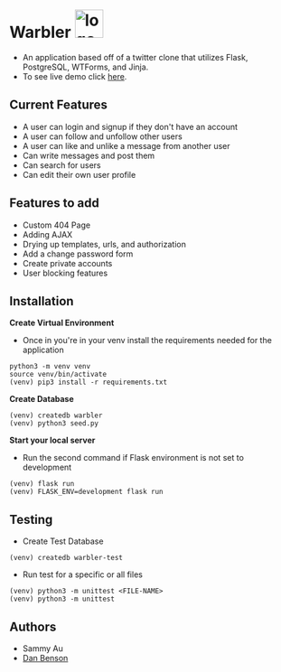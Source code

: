 # Warbler  <img src="/static/images/warbler-logo.png" alt="logo" width="50" height="50">

- An application based off of a twitter clone that utilizes Flask, PostgreSQL, WTForms, and Jinja.
- To see live demo click [here](https://warbler.fly.dev/).

## Current Features 
- A user can login and signup if they don't have an account
- A user can follow and unfollow other users
- A user can like and unlike a message from another user
- Can write messages and post them 
- Can search for users 
- Can edit their own user profile

## Features to add 
- Custom 404 Page
- Adding AJAX
- Drying up templates, urls, and authorization
- Add a change password form 
- Create private accounts
- User blocking features

## Installation
**Create Virtual Environment**
- Once in you're in your venv install the requirements needed for the application
```console
python3 -m venv venv
source venv/bin/activate
(venv) pip3 install -r requirements.txt
```
**Create Database**
```console
(venv) createdb warbler
(venv) python3 seed.py
```
**Start your local server** 
- Run the second command if Flask environment is not set to development
```console
(venv) flask run
(venv) FLASK_ENV=development flask run
```
## Testing
- Create Test Database 
```console
(venv) createdb warbler-test
```
- Run test for a specific or all files
```console
(venv) python3 -m unittest <FILE-NAME>
(venv) python3 -m unittest 
```
## Authors
- Sammy Au
- [Dan Benson](https://github.com/Benson-D)

